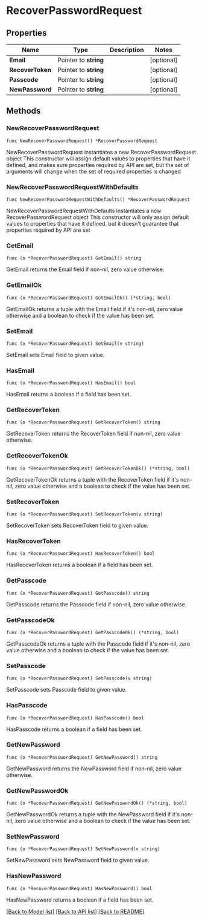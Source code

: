 # RecoverPasswordRequest

## Properties

Name | Type | Description | Notes
------------ | ------------- | ------------- | -------------
**Email** | Pointer to **string** |  | [optional] 
**RecoverToken** | Pointer to **string** |  | [optional] 
**Passcode** | Pointer to **string** |  | [optional] 
**NewPassword** | Pointer to **string** |  | [optional] 

## Methods

### NewRecoverPasswordRequest

`func NewRecoverPasswordRequest() *RecoverPasswordRequest`

NewRecoverPasswordRequest instantiates a new RecoverPasswordRequest object
This constructor will assign default values to properties that have it defined,
and makes sure properties required by API are set, but the set of arguments
will change when the set of required properties is changed

### NewRecoverPasswordRequestWithDefaults

`func NewRecoverPasswordRequestWithDefaults() *RecoverPasswordRequest`

NewRecoverPasswordRequestWithDefaults instantiates a new RecoverPasswordRequest object
This constructor will only assign default values to properties that have it defined,
but it doesn't guarantee that properties required by API are set

### GetEmail

`func (o *RecoverPasswordRequest) GetEmail() string`

GetEmail returns the Email field if non-nil, zero value otherwise.

### GetEmailOk

`func (o *RecoverPasswordRequest) GetEmailOk() (*string, bool)`

GetEmailOk returns a tuple with the Email field if it's non-nil, zero value otherwise
and a boolean to check if the value has been set.

### SetEmail

`func (o *RecoverPasswordRequest) SetEmail(v string)`

SetEmail sets Email field to given value.

### HasEmail

`func (o *RecoverPasswordRequest) HasEmail() bool`

HasEmail returns a boolean if a field has been set.

### GetRecoverToken

`func (o *RecoverPasswordRequest) GetRecoverToken() string`

GetRecoverToken returns the RecoverToken field if non-nil, zero value otherwise.

### GetRecoverTokenOk

`func (o *RecoverPasswordRequest) GetRecoverTokenOk() (*string, bool)`

GetRecoverTokenOk returns a tuple with the RecoverToken field if it's non-nil, zero value otherwise
and a boolean to check if the value has been set.

### SetRecoverToken

`func (o *RecoverPasswordRequest) SetRecoverToken(v string)`

SetRecoverToken sets RecoverToken field to given value.

### HasRecoverToken

`func (o *RecoverPasswordRequest) HasRecoverToken() bool`

HasRecoverToken returns a boolean if a field has been set.

### GetPasscode

`func (o *RecoverPasswordRequest) GetPasscode() string`

GetPasscode returns the Passcode field if non-nil, zero value otherwise.

### GetPasscodeOk

`func (o *RecoverPasswordRequest) GetPasscodeOk() (*string, bool)`

GetPasscodeOk returns a tuple with the Passcode field if it's non-nil, zero value otherwise
and a boolean to check if the value has been set.

### SetPasscode

`func (o *RecoverPasswordRequest) SetPasscode(v string)`

SetPasscode sets Passcode field to given value.

### HasPasscode

`func (o *RecoverPasswordRequest) HasPasscode() bool`

HasPasscode returns a boolean if a field has been set.

### GetNewPassword

`func (o *RecoverPasswordRequest) GetNewPassword() string`

GetNewPassword returns the NewPassword field if non-nil, zero value otherwise.

### GetNewPasswordOk

`func (o *RecoverPasswordRequest) GetNewPasswordOk() (*string, bool)`

GetNewPasswordOk returns a tuple with the NewPassword field if it's non-nil, zero value otherwise
and a boolean to check if the value has been set.

### SetNewPassword

`func (o *RecoverPasswordRequest) SetNewPassword(v string)`

SetNewPassword sets NewPassword field to given value.

### HasNewPassword

`func (o *RecoverPasswordRequest) HasNewPassword() bool`

HasNewPassword returns a boolean if a field has been set.


[[Back to Model list]](../README.md#documentation-for-models) [[Back to API list]](../README.md#documentation-for-api-endpoints) [[Back to README]](../README.md)


